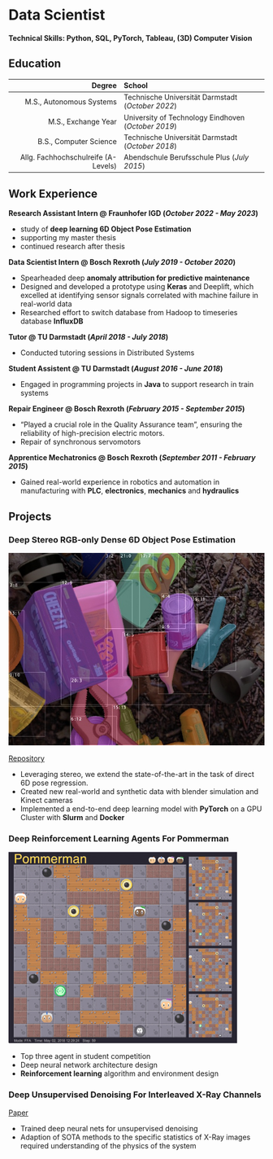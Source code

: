 # Data Scientist

#### Technical Skills: Python, SQL, PyTorch, Tableau, (3D) Computer Vision

## Education
Degree | School
------:|:-----
M.S., Autonomous Systems | Technische Universität Darmstadt (_October 2022_)
M.S., Exchange Year | University of Technology Eindhoven (_October 2019_)
B.S., Computer Science | Technische Universität Darmstadt (_October 2018_)
Allg. Fachhochschulreife (A-Levels) | Abendschule Berufsschule Plus (_July 2015_)

## Work Experience
**Research Assistant Intern @ Fraunhofer IGD (_October 2022 - May 2023_)**
- study of **deep learning 6D Object Pose Estimation**
- supporting my master thesis
- continued research after thesis

**Data Scientist Intern @ Bosch Rexroth (_July 2019 - October 2020_)**
- Spearheaded deep **anomaly attribution for predictive maintenance**
- Designed and developed a prototype using **Keras** and Deeplift,
which excelled at identifying sensor signals correlated with machine failure in real-world data
- Researched effort to switch database from Hadoop to timeseries database **InfluxDB**

**Tutor @ TU Darmstadt (_April 2018 - July 2018_)**
- Conducted tutoring sessions in Distributed Systems

**Student Assistent @ TU Darmstadt (_August 2016 - June 2018_)**
- Engaged in programming projects in **Java** to support research in train systems

**Repair Engineer @ Bosch Rexroth (_February 2015 - September 2015_)**
- “Played a crucial role in the Quality Assurance team”, ensuring the reliability of high-precision electric motors.
- Repair of synchronous servomotors

**Apprentice Mechatronics @ Bosch Rexroth (_September 2011 - February 2015_)**
- Gained real-world experience in robotics and automation in manufacturing with **PLC**, **electronics**, **mechanics** and **hydraulics**

## Projects

### Deep Stereo RGB-only Dense 6D Object Pose Estimation
![Pose Estimation](/assets/img/render_bboxes.jpg)

[Repository](https://github.com/janemrich/denstereo2)
- Leveraging stereo, we extend the state-of-the-art in the task of direct 6D pose regression.
- Created new real-world and synthetic data with blender simulation and Kinect cameras
- Implemented a end-to-end deep learning model with **PyTorch** on a GPU Cluster with **Slurm** and **Docker**

### Deep Reinforcement Learning Agents For Pommerman
![Pommerman](/assets/img/pommerman.gif)
- Top three agent in student competition
- Deep neural network architecture design
- **Reinforcement learning** algorithm and environment design

### Deep Unsupervised Denoising For Interleaved X-Ray Channels
[Paper](/assets/pdf/Demosaicing_and_Denoising_For_Interleaved_X_Ray_Channels.pdf)
- Trained deep neural nets for unsupervised denoising
- Adaption of SOTA methods to the specific statistics of X-Ray images required understanding of the physics of the system